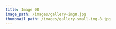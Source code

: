 ```yaml
---
title: Image 08
image_path: /images/gallery-img8.jpg
thumbnail_path: /images/gallery-small-img-8.jpg
---
```

